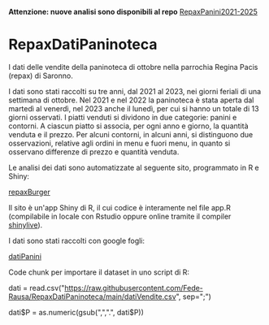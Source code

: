**Attenzione: nuove analisi sono disponibili al repo**  [RepaxPanini2021-2025](https://github.com/Fede-Rausa/RepaxPanini2021-2025/tree/main)

# RepaxDatiPaninoteca
I dati delle vendite della paninoteca di ottobre nella parrochia Regina Pacis (repax) di Saronno.

I dati sono stati raccolti su tre anni, dal 2021 al 2023, nei giorni feriali di una settimana di ottobre.
Nel 2021 e nel 2022 la paninoteca è stata aperta dal martedì al venerdì, nel 2023 anche il lunedì, per cui si hanno
un totale di 13 giorni osservati.
I piatti venduti si dividono in due categorie: panini e contorni.
A ciascun piatto si associa, per ogni anno e giorno, la quantità venduta e il prezzo.
Per alcuni contorni, in alcuni anni, si distinguono due osservazioni, relative agli ordini in menu e fuori menu, in quanto si osservano differenze di prezzo e quantità venduta.

Le analisi dei dati sono automatizzate al seguente sito, programmato in R e Shiny:

[repaxBurger](https://fede-rausa.github.io/shinyRepax/)

Il sito è un'app Shiny di R, il cui codice è interamente nel file app.R (compilabile in locale con Rstudio oppure online tramite il compiler [shinylive](https://shinylive.io/r/examples/)).

I dati sono stati raccolti con google fogli:

[datiPanini](https://docs.google.com/spreadsheets/d/1qeAc79YXXi5OGO2PGMZ_PmsMeU8R87O1duK5RucsWp4/edit?usp=sharing)

Code chunk per importare il dataset in uno script di R:

dati = read.csv("https://raw.githubusercontent.com/Fede-Rausa/RepaxDatiPaninoteca/main/datiVendite.csv", 
                sep=";")
                
dati$P = as.numeric(gsub(",",".", dati$P))
